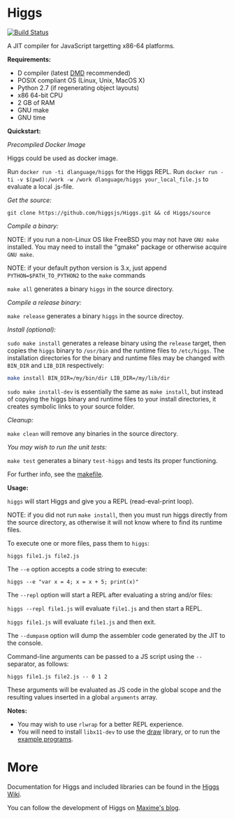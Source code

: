 Higgs
=====

[![Build Status](https://travis-ci.org/higgsjs/Higgs.png?branch=master)](https://travis-ci.org/higgsjs/Higgs)

A JIT compiler for JavaScript targetting x86-64 platforms.

**Requirements:**

- D compiler (latest [DMD](http://dlang.org/download.html) recommended)
- POSIX compliant OS (Linux, Unix, MacOS X)
- Python 2.7 (if regenerating object layouts)
- x86 64-bit CPU
- 2 GB of RAM
- GNU make
- GNU time

**Quickstart:**

*Precompiled Docker Image*

Higgs could be used as docker image.

Run `docker run -ti dlanguage/higgs` for the Higgs REPL.
Run `docker run -ti -v $(pwd):/work -w /work dlanguage/higgs your_local_file.js` to evaluate a local .js-file.

*Get the source:*

`git clone https://github.com/higgsjs/Higgs.git && cd Higgs/source`

*Compile a binary:*

NOTE: if you run a non-Linux OS like FreeBSD you may not have `GNU make` installed. You may need to install the "gmake" package or otherwise acquire `GNU make`.

NOTE: if your default python version is 3.x, just append `PYTHON=$PATH_TO_PYTHON2` to the `make` commands

`make all`
generates a binary `higgs` in the source directory.

*Compile a release binary:*

`make release`
generates a binary `higgs` in the source directoy.

*Install (optional):*

`sudo make install`
generates a release binary using the `release` target, then copies the `higgs` binary to `/usr/bin` and the runtime files to `/etc/higgs`. The installation directories for the binary and runtime files may be changed with `BIN_DIR` and `LIB_DIR` respectively:
```sh
make install BIN_DIR=/my/bin/dir LIB_DIR=/my/lib/dir
```

`sudo make install-dev`
is essentially the same as `make install`, but instead of copying the higgs binary and runtime files to your install directories, it creates symbolic links to your source folder.

*Cleanup:*

`make clean`
will remove any binaries in the source directory.

*You may wish to run the unit tests:*

`make test`
generates a binary `test-higgs` and tests its proper functioning.

For further info, see the [makefile](https://github.com/higgsjs/Higgs/blob/master/source/makefile).

**Usage:**

`higgs` will start Higgs and give you a REPL (read-eval-print loop).

NOTE: if you did not run `make install`, then you must run higgs directly from the source directory, as otherwise it will not know where to find its runtime files.

To execute one or more files, pass them to `higgs`:

`higgs file1.js file2.js`

The `--e` option accepts a code string to execute:

`higgs --e "var x = 4; x = x + 5; print(x)"`

The `--repl` option will start a REPL after evaluating a string and/or files:

`higgs --repl file1.js` will evaluate `file1.js` and then start a REPL.

`higgs file1.js` will evaluate `file1.js` and then exit.

The `--dumpasm` option will dump the assembler code generated by the JIT to the console.

Command-line arguments can be passed to a JS script using the `--` separator, as follows:

`higgs file1.js file2.js -- 0 1 2`

These arguments will be evaluated as JS code in the global scope and the resulting values inserted in a global `arguments` array.

**Notes:**
 - You may wish to use `rlwrap` for a better REPL experience.
 - You will need to install `libx11-dev` to use the [draw](https://github.com/higgsjs/Higgs/blob/master/source/lib/draw.js) library, or to run the [example programs](https://github.com/higgsjs/Higgs/blob/master/examples).

More
=====

Documentation for Higgs and included libraries can be found in the [Higgs Wiki](https://github.com/higgsjs/Higgs/wiki).

You can follow the development of Higgs on [Maxime's blog](http://pointersgonewild.com/category/higgs/).
